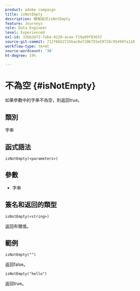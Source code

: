 ```yaml
---
product: adobe campaign
title: isNotEmpty
description: 瞭解函式isNotEmpty
feature: Journeys
role: Data Engineer
level: Experienced
exl-id: 32bb3d72-7abe-4220-acae-f19a09f83657
source-git-commit: 712f66b2715bac0af206755e59728c95499fa110
workflow-type: tm+mt
source-wordcount: '36'
ht-degree: 19%

---
```


# 不為空 {#isNotEmpty}

如果參數中的字串不為空，則返回true。

## 類別

字串

## 函式語法

`isNotEmpty(<parameters>)`

## 參數

* 字串

## 簽名和返回的類型

`isNotEmpty(<string>)`

返回布爾值。

## 範例

`isNotEmpty("")`

返回false。

`isNotEmpty("hello")`

返回true。
